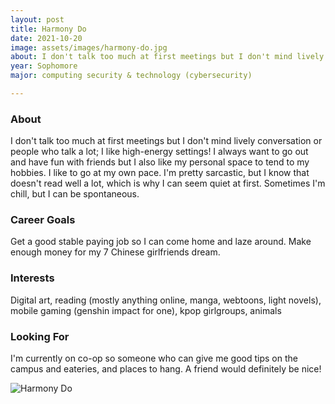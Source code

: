 ```yaml
---
layout: post
title: Harmony Do 
date: 2021-10-20
image: assets/images/harmony-do.jpg
about: I don't talk too much at first meetings but I don't mind lively conversation or people who talk a lot; I like high-energy settings! I always want to go out and have fun with friends but I also like my personal space to tend to my hobbies. I like to go at my own pace. I'm pretty sarcastic, but I know that doesn't read well a lot, which is why I can seem quiet at first. Sometimes I'm chill, but I can be spontaneous.
year: Sophomore
major: computing security & technology (cybersecurity)

---
```


### About

I don't talk too much at first meetings but I don't mind lively conversation or people who talk a lot; I like high-energy settings! I always want to go out and have fun with friends but I also like my personal space to tend to my hobbies. I like to go at my own pace. I'm pretty sarcastic, but I know that doesn't read well a lot, which is why I can seem quiet at first. Sometimes I'm chill, but I can be spontaneous.

### Career Goals

Get a good stable paying job so I can come home and laze around. Make enough money for my 7 Chinese girlfriends dream. 

### Interests

Digital art, reading (mostly anything online, manga, webtoons, light novels), mobile gaming (genshin impact for one), kpop girlgroups, animals

### Looking For

I'm currently on co-op so someone who can give me good tips on the campus and eateries, and places to hang. A friend would definitely be nice!

<div class="text-center my-5">
    <img src="{ "https://sase-drexel.github.io/mentorship-2021/assets/images/harmony-do.jpg" | absolute_url }" alt="Harmony Do" class="rounded post-img" />
</div>
